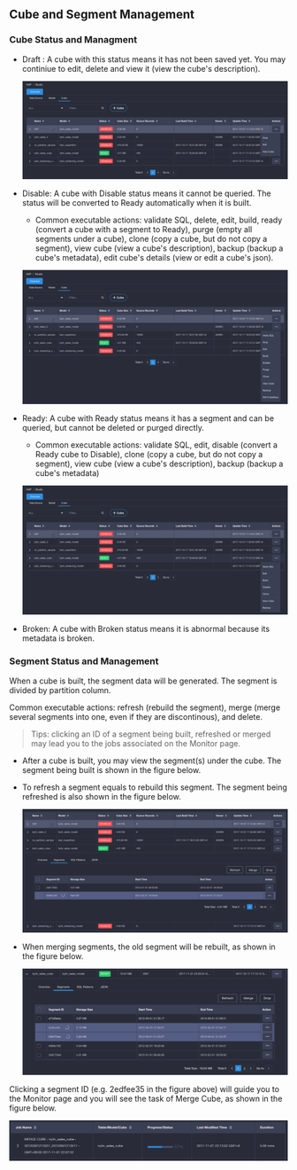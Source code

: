 ## Cube and Segment Management

### Cube Status and Managment

- Draft : A cube with this status means it has not been saved yet. You may continiue to edit, delete and view it (view the cube's description).

  ![cube draft](images/cube_segment_manage/draft_action_en.png)

- Disable: A cube with Disable status means it cannot be queried. The status will be converted to Ready automatically when it is built.

  - Common executable actions: validate SQL, delete, edit, build, ready (convert a cube with a segment to Ready), purge (empty all segments under a cube), clone (copy a cube, but do not copy a segment), view cube (view a cube's description), backup (backup a cube's metadata), edit cube's details (view or edit a cube's json).

  ![disable cube ](images/cube_segment_manage/disable_action_en.png)

- Ready: A cube with Ready status means it has a segment and can be queried, but cannot be deleted or purged directly.
  - Common executable actions: validate SQL, edit, disable (convert a Ready cube to Disable), clone (copy a cube, but do not copy a segment), view cube (view a cube's description), backup (backup a cube's metadata) 

  ![ready cube](images/cube_segment_manage/ready_action_en.png)

- Broken: A cube with Broken status means it is abnormal because its metadata is broken.

### Segment Status and Management

When a cube is built, the segment data will be generated. The segment is divided by partition column. 

Common executable actions: refresh (rebuild the segment), merge (merge several segments into one, even if they are discontinous), and delete.

> Tips: clicking an ID of a segment being built, refreshed or merged may lead you to the jobs associated on the Monitor page.  

- After a cube is built, you may view the segment(s) under the cube. The segment being built is shown in the figure below.

- To refresh a segment equals to rebuild this segment. The segment being refreshed is also shown in the figure below.

  ![build cube](images/cube_segment_manage/build_segment_en.png)

- When merging segments, the old segment will be rebuilt, as shown in the figure below.

  ![build cube](images/cube_segment_manage/merge_en.png)


Clicking a segment ID (e.g. 2edfee35 in the figure above) will guide you to the Monitor page and you will see the task of Merge Cube, as shown in the figure below.

![build cube](images/cube_segment_manage/merge_job_en.png)
